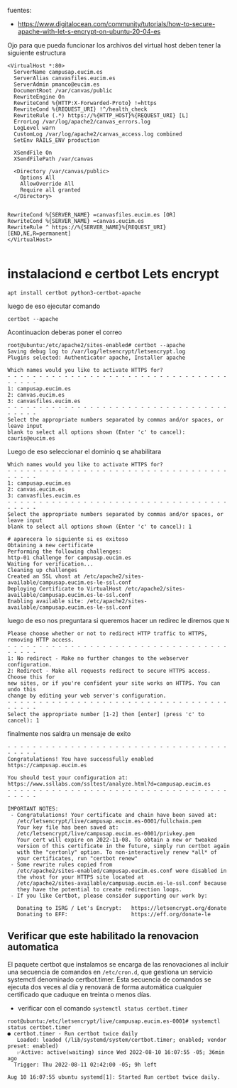 fuentes:
- https://www.digitalocean.com/community/tutorials/how-to-secure-apache-with-let-s-encrypt-on-ubuntu-20-04-es

Ojo para que pueda funcionar  los archivos del virtual host deben tener la siguiente estructura
```shell
<VirtualHost *:80>
  ServerName campusap.eucim.es
  ServerAlias canvasfiles.eucim.es
  ServerAdmin pmanco@eucim.es
  DocumentRoot /var/canvas/public
  RewriteEngine On
  RewriteCond %{HTTP:X-Forwarded-Proto} !=https
  RewriteCond %{REQUEST_URI} !^/health_check
  RewriteRule (.*) https://%{HTTP_HOST}%{REQUEST_URI} [L]
  ErrorLog /var/log/apache2/canvas_errors.log
  LogLevel warn
  CustomLog /var/log/apache2/canvas_access.log combined
  SetEnv RAILS_ENV production

  XSendFile On
  XSendFilePath /var/canvas

  <Directory /var/canvas/public>
    Options All
    AllowOverride All
    Require all granted
  </Directory>


RewriteCond %{SERVER_NAME} =canvasfiles.eucim.es [OR]
RewriteCond %{SERVER_NAME} =canvas.eucim.es
RewriteRule ^ https://%{SERVER_NAME}%{REQUEST_URI} [END,NE,R=permanent]
</VirtualHost>
 
```

# instalaciond e certbot Lets encrypt

```shell
apt install certbot python3-certbot-apache
```

luego de eso ejecutar comando
```shell
certbot --apache
```

Acontinuacion deberas poner el correo
```shell
root@ubuntu:/etc/apache2/sites-enabled# certbot --apache
Saving debug log to /var/log/letsencrypt/letsencrypt.log
Plugins selected: Authenticator apache, Installer apache

Which names would you like to activate HTTPS for?
- - - - - - - - - - - - - - - - - - - - - - - - - - - - - - - - - - - - - - - -
1: campusap.eucim.es
2: canvas.eucim.es
3: canvasfiles.eucim.es
- - - - - - - - - - - - - - - - - - - - - - - - - - - - - - - - - - - - - - - -
Select the appropriate numbers separated by commas and/or spaces, or leave input
blank to select all options shown (Enter 'c' to cancel): cauris@eucim.es
```

Luego de eso seleccionar el dominio q se ahabilitara

```shell
Which names would you like to activate HTTPS for?
- - - - - - - - - - - - - - - - - - - - - - - - - - - - - - - - - - - - - - - -
1: campusap.eucim.es
2: canvas.eucim.es
3: canvasfiles.eucim.es
- - - - - - - - - - - - - - - - - - - - - - - - - - - - - - - - - - - - - - - -
Select the appropriate numbers separated by commas and/or spaces, or leave input
blank to select all options shown (Enter 'c' to cancel): 1

# aparecera lo siguiente si es exitoso
Obtaining a new certificate
Performing the following challenges:
http-01 challenge for campusap.eucim.es
Waiting for verification...
Cleaning up challenges
Created an SSL vhost at /etc/apache2/sites-available/campusap.eucim.es-le-ssl.conf
Deploying Certificate to VirtualHost /etc/apache2/sites-available/campusap.eucim.es-le-ssl.conf
Enabling available site: /etc/apache2/sites-available/campusap.eucim.es-le-ssl.conf
```
luego de eso nos preguntara  si queremos hacer un redirec le diremos que `N`

```shell
Please choose whether or not to redirect HTTP traffic to HTTPS, removing HTTP access.
- - - - - - - - - - - - - - - - - - - - - - - - - - - - - - - - - - - - - - - -
1: No redirect - Make no further changes to the webserver configuration.
2: Redirect - Make all requests redirect to secure HTTPS access. Choose this for
new sites, or if you're confident your site works on HTTPS. You can undo this
change by editing your web server's configuration.
- - - - - - - - - - - - - - - - - - - - - - - - - - - - - - - - - - - - - - - -
Select the appropriate number [1-2] then [enter] (press 'c' to cancel): 1
```


finalmente nos saldra un mensaje de exito

```shell
- - - - - - - - - - - - - - - - - - - - - - - - - - - - - - - - - - - - - - - -
Congratulations! You have successfully enabled https://campusap.eucim.es

You should test your configuration at:
https://www.ssllabs.com/ssltest/analyze.html?d=campusap.eucim.es
- - - - - - - - - - - - - - - - - - - - - - - - - - - - - - - - - - - - - - - -

IMPORTANT NOTES:
 - Congratulations! Your certificate and chain have been saved at:
   /etc/letsencrypt/live/campusap.eucim.es-0001/fullchain.pem
   Your key file has been saved at:
   /etc/letsencrypt/live/campusap.eucim.es-0001/privkey.pem
   Your cert will expire on 2022-11-08. To obtain a new or tweaked
   version of this certificate in the future, simply run certbot again
   with the "certonly" option. To non-interactively renew *all* of
   your certificates, run "certbot renew"
 - Some rewrite rules copied from
   /etc/apache2/sites-enabled/campusap.eucim.es.conf were disabled in
   the vhost for your HTTPS site located at
   /etc/apache2/sites-available/campusap.eucim.es-le-ssl.conf because
   they have the potential to create redirection loops.
 - If you like Certbot, please consider supporting our work by:

   Donating to ISRG / Let's Encrypt:   https://letsencrypt.org/donate
   Donating to EFF:                    https://eff.org/donate-le
```

## Verificar que este habilitado la renovacion automatica
El paquete certbot que instalamos se encarga de las renovaciones al incluir una secuencia de comandos en `/etc/cron.d`, que gestiona un servicio systemctl denominado certbot.timer. Esta secuencia de comandos se ejecuta dos veces al día y renovará de forma automática cualquier certificado que caduque en treinta o menos días.

- verificar con el comando `systemctl status certbot.timer`

```shell
root@ubuntu:/etc/letsencrypt/live/campusap.eucim.es-0001# systemctl status certbot.timer
● certbot.timer - Run certbot twice daily
   Loaded: loaded (/lib/systemd/system/certbot.timer; enabled; vendor preset: enabled)
   ✅Active: active(waiting) since Wed 2022-08-10 16:07:55 -05; 36min ago
  Trigger: Thu 2022-08-11 02:42:00 -05; 9h left

Aug 10 16:07:55 ubuntu systemd[1]: Started Run certbot twice daily.
```